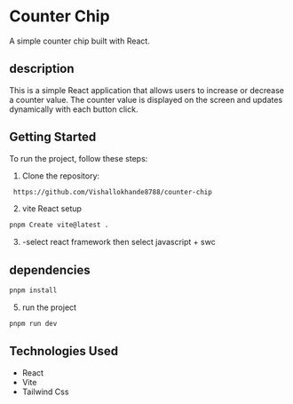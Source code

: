 # Counter Chip

A simple counter chip built with React.

## description

This is a simple React application that allows users to increase or decrease a counter value. The counter value is displayed on the screen and updates dynamically with each button click.

## Getting Started

To run the project, follow these steps:

1. Clone the repository:

```bash
 https://github.com/Vishallokhande8788/counter-chip
```

2. vite React setup

```bash
pnpm Create vite@latest .

```
    
3. -select react framework then select javascript + swc

## dependencies

```bash
pnpm install
```

5. run the project

```bash
pnpm run dev
```

## Technologies Used

- React
- Vite
- Tailwind Css